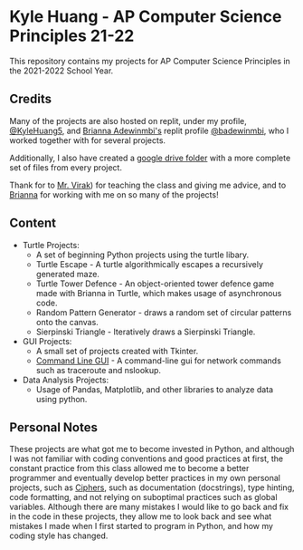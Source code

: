 # Kyle Huang - AP Computer Science Principles 21-22

This repository contains my projects for AP Computer Science Principles in the 2021-2022 School Year.

## Credits

Many of the projects are also hosted on replit, under my profile, [@KyleHuang5](https://replit.com/@KyleHuang5),
and [Brianna Adewinmbi's](https://github.com/adewinmbi) replit profile [@badewinmbi](https://replit.com/@badewinmbi),
who I worked together with for several projects.

Additionally, I also have created a [google drive folder](https://drive.google.com/drive/folders/11gSV_4jPkE6C1P7DlsKN9F40VETz6nTT?usp=sharing) with a more complete set of files from every project.

Thank for to [Mr. Virak](https://github.com/jonvirak)) for teaching the class and giving me advice, and to [Brianna](https://github.com/adewinmbi) for working with me on so many of the projects!

## Content

- Turtle Projects:
  - A set of beginning Python projects using the turtle libary.
  - Turtle Escape - A turtle algorithmically escapes a recursively generated maze.
  - Turtle Tower Defence - An object-oriented tower defence game made with Brianna in Turtle, which makes usage of asynchronous code.
  - Random Pattern Generator - draws a random set of circular patterns onto the canvas.
  - Sierpinski Triangle - Iteratively draws a Sierpinski Triangle.
- GUI Projects:
  - A small set of projects created with Tkinter.
  - [Command Line GUI](https://replit.com/@badewinmbi/227CreatingCommandLineGUI#main.py) - A command-line gui for network commands such as traceroute and nslookup.
- Data Analysis Projects:
  - Usage of Pandas, Matplotlib, and other libraries to analyze data using python.

## Personal Notes

These projects are what got me to become invested in Python, and although I was not familiar with coding conventions and good practices at first, the constant
practice from this class allowed me to become a better programmer and eventually develop better practices in my own personal projects, such as
[Ciphers](https://github.com/brokenfloppydisk/Ciphers), such as documentation (docstrings), type hinting, code formatting, and not relying on suboptimal
practices such as global variables. Although there are many mistakes I would like to go back and fix in the code in these projects, they allow me to look
back and see what mistakes I made when I first started to program in Python, and how my coding style has changed.
